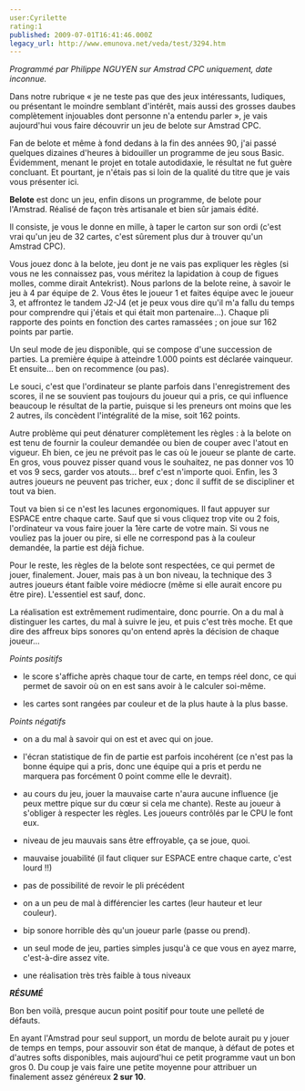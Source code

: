 ```yaml
---
user:Cyrilette
rating:1
published: 2009-07-01T16:41:46.000Z
legacy_url: http://www.emunova.net/veda/test/3294.htm
---
```

_Programmé par Philippe NGUYEN sur Amstrad CPC uniquement, date inconnue._  

  

Dans notre rubrique « je ne teste pas que des jeux intéressants, ludiques, ou présentant le moindre semblant d'intérêt, mais aussi des grosses daubes complètement injouables dont personne n'a entendu parler », je vais aujourd'hui vous faire découvrir un jeu de belote sur Amstrad CPC.  

  

Fan de belote et même à fond dedans à la fin des années 90, j'ai passé quelques dizaines d'heures à bidouiller un programme de jeu sous Basic. Évidemment, menant le projet en totale autodidaxie, le résultat ne fut guère concluant. Et pourtant, je n'étais pas si loin de la qualité du titre que je vais vous présenter ici.  

  

**Belote** est donc un jeu, enfin disons un programme, de belote pour l'Amstrad. Réalisé de façon très artisanale et bien sûr jamais édité.  

Il consiste, je vous le donne en mille, à taper le carton sur son ordi (c'est vrai qu'un jeu de 32 cartes, c'est sûrement plus dur à trouver qu'un Amstrad CPC).  

Vous jouez donc à la belote, jeu dont je ne vais pas expliquer les règles (si vous ne les connaissez pas, vous méritez la lapidation à coup de figues molles, comme dirait Antekrist). Nous parlons de la belote reine, à savoir le jeu à 4 par équipe de 2\. Vous êtes le joueur 1 et faites équipe avec le joueur 3, et affrontez le tandem J2-J4 (et je peux vous dire qu'il m'a fallu du temps pour comprendre qui j'étais et qui était mon partenaire...). Chaque pli rapporte des points en fonction des cartes ramassées ; on joue sur 162 points par partie.  

  

Un seul mode de jeu disponible, qui se compose d'une succession de parties. La première équipe à atteindre 1.000 points est déclarée vainqueur. Et ensuite... ben on recommence (ou pas).  

  

Le souci, c'est que l'ordinateur se plante parfois dans l'enregistrement des scores, il ne se souvient pas toujours du joueur qui a pris, ce qui influence beaucoup le résultat de la partie, puisque si les preneurs ont moins que les 2 autres, ils concèdent l'intégralité de la mise, soit 162 points.  

Autre problème qui peut dénaturer complètement les règles : à la belote on est tenu de fournir la couleur demandée ou bien de couper avec l'atout en vigueur. Eh bien, ce jeu ne prévoit pas le cas où le joueur se plante de carte. En gros, vous pouvez pisser quand vous le souhaitez, ne pas donner vos 10 et vos 9 secs, garder vos atouts... bref c'est n'importe quoi. Enfin, les 3 autres joueurs ne peuvent pas tricher, eux ; donc il suffit de se discipliner et tout va bien.  

Tout va bien si ce n'est les lacunes ergonomiques. Il faut appuyer sur ESPACE entre chaque carte. Sauf que si vous cliquez trop vite ou 2 fois, l'ordinateur va vous faire jouer la 1ère carte de votre main. Si vous ne vouliez pas la jouer ou pire, si elle ne correspond pas à la couleur demandée, la partie est déjà fichue.  

  

Pour le reste, les règles de la belote sont respectées, ce qui permet de jouer, finalement. Jouer, mais pas à un bon niveau, la technique des 3 autres joueurs étant faible voire médiocre (même si elle aurait encore pu être pire). L'essentiel est sauf, donc.  

  

La réalisation est extrêmement rudimentaire, donc pourrie. On a du mal à distinguer les cartes, du mal à suivre le jeu, et puis c'est très moche. Et que dire des affreux bips sonores qu'on entend après la décision de chaque joueur...  

  

_Points positifs_   

- le score s'affiche après chaque tour de carte, en temps réel donc, ce qui permet de savoir où on en est sans avoir à le calculer soi-même.  

- les cartes sont rangées par couleur et de la plus haute à la plus basse.  

  

_Points négatifs_  

- on a du mal à savoir qui on est et avec qui on joue.  

- l'écran statistique de fin de partie est parfois incohérent (ce n'est pas la bonne équipe qui a pris, donc une équipe qui a pris et perdu ne marquera pas forcément 0 point comme elle le devrait).  

- au cours du jeu, jouer la mauvaise carte n'aura aucune influence (je peux mettre pique sur du cœur si cela me chante). Reste au joueur à s'obliger à respecter les règles. Les joueurs contrôlés par le CPU le font eux.  

- niveau de jeu mauvais sans être effroyable, ça se joue, quoi.  

- mauvaise jouabilité (il faut cliquer sur ESPACE entre chaque carte, c'est lourd !!)  

- pas de possibilité de revoir le pli précédent  

- on a un peu de mal à différencier les cartes (leur hauteur et leur couleur).  

- bip sonore horrible dès qu'un joueur parle (passe ou prend).  

- un seul mode de jeu, parties simples jusqu'à ce que vous en ayez marre, c'est-à-dire assez vite.  

- une réalisation très très faible à tous niveaux  

  

_**RÉSUMÉ**_  

Bon ben voilà, presque aucun point positif pour toute une pelleté de défauts.  

En ayant l'Amstrad pour seul support, un mordu de belote aurait pu y jouer de temps en temps, pour assouvir son état de manque, à défaut de potes et d'autres softs disponibles, mais aujourd'hui ce petit programme vaut un bon gros 0\. Du coup je vais faire une petite moyenne pour attribuer un finalement assez généreux **2 sur 10**.